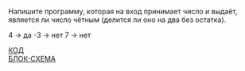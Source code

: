 Напишите программу, которая на вход принимает число и выдаёт, является ли число чётным (делится ли оно на два без остатка).

4 -> да
-3 -> нет
7 -> нет

[КОД](Program.cs)   
[БЛОК-СХЕМА](diagram.drawio.png)